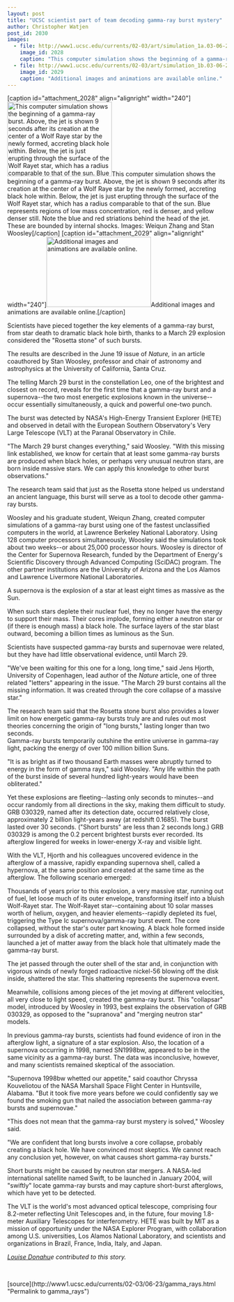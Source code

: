 ```yaml
---
layout: post
title: "UCSC scientist part of team decoding gamma-ray burst mystery"
author: Christopher Watjen
post_id: 2030
images:
  - file: http://www1.ucsc.edu/currents/02-03/art/simulation_1a.03-06-23.240.jpg
    image_id: 2028
    caption: "This computer simulation shows the beginning of a gamma-ray burst. Above, the jet is shown 9 seconds after its creation at the center of a Wolf Raye star by the newly formed, accreting black hole within. Below, the jet is just erupting through the surface of the Wolf Rayet star, which has a radius comparable to that of the sun. Blue represents regions of low mass concentration, red is denser, and yellow denser still. Note the blue and red striations behind the head of the jet. These are bounded by internal shocks. Images: Weiqun Zhang and Stan Woosley"
  - file: http://www1.ucsc.edu/currents/02-03/art/simulation_1b.03-06-23.240.jpg
    image_id: 2029
    caption: "Additional images and animations are available online."
---
```


[caption id="attachment_2028" align="alignright" width="240"]<a href="http://localhost/mysite/wp-content/uploads/2003/06/simulation_1a.03-06-23.240.jpg"><img class="size-full wp-image-2028" src="http://localhost/mysite/wp-content/uploads/2003/06/simulation_1a.03-06-23.240.jpg" alt="This computer simulation shows the beginning of a gamma-ray burst. Above, the jet is shown 9 seconds after its creation at the center of a Wolf Raye star by the newly formed, accreting black hole within. Below, the jet is just erupting through the surface of the Wolf Rayet star, which has a radius comparable to that of the sun. Blue represents regions of low mass concentration, red is denser, and yellow denser still. Note the blue and red striations behind the head of the jet. These are bounded by internal shocks. Images: Weiqun Zhang and Stan Woosley" width="240" height="171" /></a>This computer simulation shows the beginning of a gamma-ray burst. Above, the jet is shown 9 seconds after its creation at the center of a Wolf Raye star by the newly formed, accreting black hole within. Below, the jet is just erupting through the surface of the Wolf Rayet star, which has a radius comparable to that of the sun. Blue represents regions of low mass concentration, red is denser, and yellow denser still. Note the blue and red striations behind the head of the jet. These are bounded by internal shocks. Images: Weiqun Zhang and Stan Woosley[/caption]
[caption id="attachment_2029" align="alignright" width="240"]<a href="http://localhost/mysite/wp-content/uploads/2003/06/simulation_1b.03-06-23.240.jpg"><img class="size-full wp-image-2029" src="http://localhost/mysite/wp-content/uploads/2003/06/simulation_1b.03-06-23.240.jpg" alt="Additional images and animations are available online." width="240" height="161" /></a>Additional images and animations are available online.[/caption]
<p>
  Scientists have pieced together the key elements of a gamma-ray burst, from star death to dramatic black hole birth, thanks to a March 29 explosion considered the "Rosetta stone" of such bursts.
</p>
<p>
  The results are described in the June 19 issue of <i>Nature,</i> in an article coauthored by Stan Woosley, professor and chair of astronomy and astrophysics at the University of California, Santa Cruz.<br>
</p>
<p>
  The telling March 29 burst in the constellation Leo, one of the brightest and closest on record, reveals for the first time that a gamma-ray burst and a supernova--the two most energetic explosions known in the universe--occur essentially simultaneously, a quick and powerful one-two punch.<br>
</p>
<p>
  The burst was detected by NASA's High-Energy Transient Explorer (HETE) and observed in detail with the European Southern Observatory's Very Large Telescope (VLT) at the Paranal Observatory in Chile.<br>
</p>
<p>
  "The March 29 burst changes everything," said Woosley. "With this missing link established, we know for certain that at least some gamma-ray bursts are produced when black holes, or perhaps very unusual neutron stars, are born inside massive stars. We can apply this knowledge to other burst observations."
</p>
<p>
  The research team said that just as the Rosetta stone helped us understand an ancient language, this burst will serve as a tool to decode other gamma-ray bursts.<br>
</p>
<p>
  Woosley and his graduate student, Weiqun Zhang, created computer simulations of a gamma-ray burst using one of the fastest unclassified computers in the world, at Lawrence Berkeley National Laboratory. Using 128 computer processors simultaneously, Woosley said the simulations took about two weeks--or about 25,000 processor hours. Woosley is director of the Center for Supernova Research, funded by the Department of Energy's Scientific Discovery through Advanced Computing (SciDAC) program. The other partner institutions are the University of Arizona and the Los Alamos and Lawrence Livermore National Laboratories.<br>
</p>
<p>
  A supernova is the explosion of a star at least eight times as massive as the Sun.
</p>
<p>
  When such stars deplete their nuclear fuel, they no longer have the energy to support their mass. Their cores implode, forming either a neutron star or (if there is enough mass) a black hole. The surface layers of the star blast outward, becoming a billion times as luminous as the Sun.<br>
</p>
<p>
  Scientists have suspected gamma-ray bursts and supernovae were related, but they have had little observational evidence, until March 29.<br>
</p>
<p>
  "We've been waiting for this one for a long, long time," said Jens Hjorth, University of Copenhagen, lead author of the <i>Nature</i> article, one of three related "letters" appearing in the issue. "The March 29 burst contains all the missing information. It was created through the core collapse of a massive star."<br>
</p>
<p>
  The research team said that the Rosetta stone burst also provides a lower limit on how energetic gamma-ray bursts truly are and rules out most theories concerning the origin of "long bursts," lasting longer than two seconds.<br>
  Gamma-ray bursts temporarily outshine the entire universe in gamma-ray light, packing the energy of over 100 million billion Suns.<br>
</p>
<p>
  "It is as bright as if two thousand Earth masses were abruptly turned to energy in the form of gamma rays," said Woosley. "Any life within the path of the burst inside of several hundred light-years would have been obliterated."<br>
</p>
<p>
  Yet these explosions are fleeting--lasting only seconds to minutes--and occur randomly from all directions in the sky, making them difficult to study.<br>
  GRB 030329, named after its detection date, occurred relatively close, approximately 2 billion light-years away (at redshift 0.1685). The burst lasted over 30 seconds. ("Short bursts" are less than 2 seconds long.) GRB 030329 is among the 0.2 percent brightest bursts ever recorded. Its afterglow lingered for weeks in lower-energy X-ray and visible light.<br>
</p>
<p>
  With the VLT, Hjorth and his colleagues uncovered evidence in the afterglow of a massive, rapidly expanding supernova shell, called a hypernova, at the same position and created at the same time as the afterglow. The following scenario emerged:<br>
</p>
<p>
  Thousands of years prior to this explosion, a very massive star, running out of fuel, let loose much of its outer envelope, transforming itself into a bluish Wolf-Rayet star. The Wolf-Rayet star--containing about 10 solar masses worth of helium, oxygen, and heavier elements--rapidly depleted its fuel, triggering the Type Ic supernova/gamma-ray burst event. The core collapsed, without the star's outer part knowing. A black hole formed inside surrounded by a disk of accreting matter, and, within a few seconds, launched a jet of matter away from the black hole that ultimately made the gamma-ray burst.<br>
</p>
<p>
  The jet passed through the outer shell of the star and, in conjunction with vigorous winds of newly forged radioactive nickel-56 blowing off the disk inside, shattered the star. This shattering represents the supernova event.<br>
</p>
<p>
  Meanwhile, collisions among pieces of the jet moving at different velocities, all very close to light speed, created the gamma-ray burst. This "collapsar" model, introduced by Woosley in 1993, best explains the observation of GRB 030329, as opposed to the "supranova" and "merging neutron star" models.<br>
</p>
<p>
  In previous gamma-ray bursts, scientists had found evidence of iron in the afterglow light, a signature of a star explosion. Also, the location of a supernova occurring in 1998, named SN1998bw, appeared to be in the same vicinity as a gamma-ray burst. The data was inconclusive, however, and many scientists remained skeptical of the association.<br>
</p>
<p>
  "Supernova 1998bw whetted our appetite," said coauthor Chryssa Kouveliotou of the NASA Marshall Space Flight Center in Huntsville, Alabama. "But it took five more years before we could confidently say we found the smoking gun that nailed the association between gamma-ray bursts and supernovae."<br>
</p>
<p>
  "This does not mean that the gamma-ray burst mystery is solved," Woosley said.
</p>
<p>
  "We are confident that long bursts involve a core collapse, probably creating a black hole. We have convinced most skeptics. We cannot reach any conclusion yet, however, on what causes short gamma-ray bursts."<br>
</p>
<p>
  Short bursts might be caused by neutron star mergers. A NASA-led international satellite named Swift, to be launched in January 2004, will "swiftly" locate gamma-ray bursts and may capture short-burst afterglows, which have yet to be detected.<br>
</p>
<p>
  The VLT is the world's most advanced optical telescope, comprising four 8.2-meter reflecting Unit Telescopes and, in the future, four moving 1.8-meter Auxiliary Telescopes for interferometry. HETE was built by MIT as a mission of opportunity under the NASA Explorer Program, with collaboration among U.S. universities, Los Alamos National Laboratory, and scientists and organizations in Brazil, France, India, Italy, and Japan.<br>
</p>
<p>
  <i><a href="mailto:ldonahue@ucsc.edu">Louise Donahu</a>e contributed to this story.</i>
</p>
<p>
  <br>

</p>
<p>

</p>
[source](http://www1.ucsc.edu/currents/02-03/06-23/gamma_rays.html "Permalink to gamma_rays")
